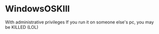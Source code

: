 # WindowsOSKIll
With administrative privileges
If you run it on someone else's pc, you may be KILLED (LOL)
